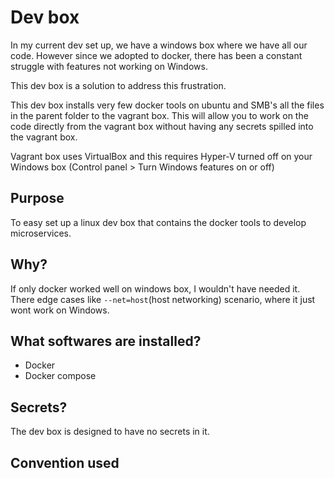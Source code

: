 # Dev box
In my current dev set up, we have a windows box where we have all our code.
However since we adopted to docker, there has been a constant struggle with features not working on Windows.

This dev box is a solution to address this frustration.

This dev box installs very few docker tools on ubuntu and SMB's all the files in the parent folder to the vagrant box.
This will allow you to work on the code directly from the vagrant box without having any secrets spilled into the vagrant box.

Vagrant box uses VirtualBox and this requires Hyper-V turned off on your Windows box (Control panel > Turn Windows features on or off)

## Purpose
To easy set up a linux dev box that contains the docker tools to develop microservices.

## Why?
If only docker worked well on windows box, I wouldn't have needed it. There edge cases like `--net=host`(host networking) scenario, where it just wont work on Windows.

## What softwares are installed?
- Docker
- Docker compose

## Secrets?
The dev box is designed to have no secrets in it.

## Convention used
